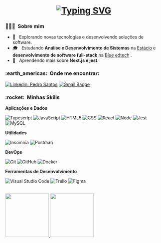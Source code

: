 <h1 align="center">
<a  align="center" href="https://git.io/typing-svg"><img src="https://readme-typing-svg.demolab.com?font=Fira+Code&pause=900&color=0FC0E1&width=435&lines=Hi%2C+I'm+Pedro+Santos!;full-stack+developer+%F0%9F%91%A8%F0%9F%8F%BF%E2%80%8D%F0%9F%92%BB" alt="Typing SVG" /></a>
</h1>

<h3> 👨🏿‍💻 &nbsp;Sobre mim </h3>

- 🤔 &nbsp; Explorando novas tecnologias e desenvolvendo soluções de software.
- 🎓 &nbsp; Estudando **Análise e Desenvolvimento de Sistemas** na <a href="https://estacio.br/a-estacio/sobre-a-estacio">Estácio</a> e **desenvolvimento de software full-stack** na <a href="link da sua faculdade">Blue edtech</a> .
- 🌱 &nbsp; Aprendendo mais sobre **Next.js e jest**.


<h3 aling="center"> :earth_americas: &nbsp;Onde me encontrar: </h3> 

[![Linkedin: Pedro Santos](https://img.shields.io/badge/-PedroSantos-333333?style=flat-square&logo=Linkedin&logoColor=blue&link=https://www.linkedin.com/in/pedro-s-santos/)](https://www.linkedin.com/in/pedro-s-santos/)
[![Gmail Badge](https://img.shields.io/badge/-ph.senasantos@gmail.com-333333?style=flat-square&logo=Gmail&logoColor=red&link=mailto:ph.senasantos@gmail.com)](mailto:ph.senasantos@gmail.com)

<h3> :rocket: &nbsp;Minhas Skills </h3>

**Aplicações e Dados**

  ![Typescript](https://img.shields.io/badge/-typescript-333333?style=flat&logo=typescript&logoColor=00599C)
  ![JavaScript](https://img.shields.io/badge/-JavaScript-333333?style=flat&logo=javascript)
  ![HTML5](https://img.shields.io/badge/-HTML5-333333?style=flat&logo=HTML5)
  ![CSS](https://img.shields.io/badge/-CSS-333333?style=flat&logo=CSS3&logoColor=1572B6)
  ![React](https://img.shields.io/badge/-React-333333?style=flat&logo=react)
  ![Node](https://img.shields.io/badge/-Node.js-333333?style=flat&logo=node.js)
  ![Jest](https://img.shields.io/badge/-Jest-333333?style=flat&logo=jest)
  ![MySQL](https://img.shields.io/badge/-MySQL-333333?style=flat&logo=mysql)

**Utilidades**

  ![Insomnia](https://img.shields.io/badge/-Insomnia-333333?style=flat&logo=insomnia)
  ![Postman](https://img.shields.io/badge/-Postman-333333?style=flat&logo=postman)

**DevOps**

  ![Git](https://img.shields.io/badge/-Git-333333?style=flat&logo=git)
  ![GitHub](https://img.shields.io/badge/-GitHub-333333?style=flat&logo=github)
  ![Docker](https://img.shields.io/badge/-Docker-333333?style=flat&logo=docker)

**Ferramentas de Desenvolvimento**

  ![Visual Studio Code](https://img.shields.io/badge/-Visual%20Studio%20Code-333333?style=flat&logo=visual-studio-code&logoColor=007ACC)
  ![Trello](https://img.shields.io/badge/-Trello-333333?style=flat&logo=trello&logoColor=007ACC)
  ![Figma](https://img.shields.io/badge/-Figma-333333?style=flat&logo=figma&logoColor=007ACC)

<br/>

<div style="display: inline_block">
  <a href="https://github.com/PedroSantoss-Dev">
  <img height="140em" src="https://github-readme-stats.vercel.app/api?username=PedroSantoss-Dev&show_icons=true&theme=chartreuse-dark"/>
   <img height="140em" src="https://github-readme-stats.vercel.app/api/top-langs/?username=PedroSantoss-Dev&layout=compact&langs_count=7&theme=chartreuse-dark"/>
 </a>
</div>


<!---
PedroSantoss-Dev/PedroSantoss-Dev is a ✨ special ✨ repository because its `README.md` (this file) appears on your GitHub profile.
You can click the Preview link to take a look at your changes.
--->
